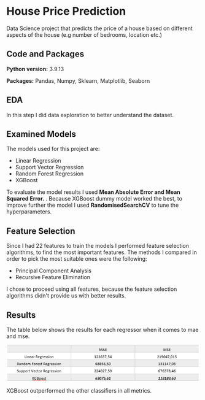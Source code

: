# House Price Prediction

Data Science project that predicts the price of a house based on different aspects of the house (e.g number of bedrooms, location etc.)

## Code and Packages 

**Python version:** 3.9.13

**Packages:** Pandas, Numpy, Sklearn, Matplotlib, Seaborn

## EDA

In this step I did data exploration to better understand the dataset.

## Examined Models 

The models used for this project are:
- Linear Regression
- Support Vector Regression
- Random Forest Regression
- XGBoost
  
To evaluate the model results I used **Mean Absolute Error and Mean Squared Error.** . Because XGBoost dummy model worked the best, to improve further the model I used **RandomisedSearchCV** to tune the hyperparameters.

## Feature Selection 

Since I had 22 features to train the models I performed feature selection algorithms, to find the most important features. The methods I compared in order to pick the most suitable ones were the following:
- Principal Component Analysis
- Recursive Feature Elimination

I chose to proceed using all features, because the feature selection algorithms didn't provide us with better results.

## Results

The table below shows the results for each regressor when it comes to mae and mse.

<p align='center'>
  <img width="500" src="results.PNG" alt="Alt text" title="Classes Distribution">
</p>

XGBoost outperformed the other classifiers in all metrics.

